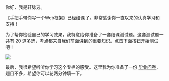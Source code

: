 你好，我是轩脉刃。

《手把手带你写一个Web框架》已经结课了。非常感谢你一直以来的认真学习和支持！

为了帮你检验自己的学习效果，我特意给你准备了一套结课测试题。这套测试题一共有 20 道多选，考点都来自我们前面讲到的重要知识。点击下面按钮开始测试吧！

[![](https://static001.geekbang.org/resource/image/28/a4/28d1be62669b4f3cc01c36466bf811a4.png?wh=1142*201)](http://time.geekbang.org/quiz/intro?act_id=1263&exam_id=3344)

最后，我很希望听听你学习这个专栏的感受。这里我为你准备了一份 [毕业问卷](https://jinshuju.net/f/gZTTVA)，题目不多，希望你可以花两分钟填一下。